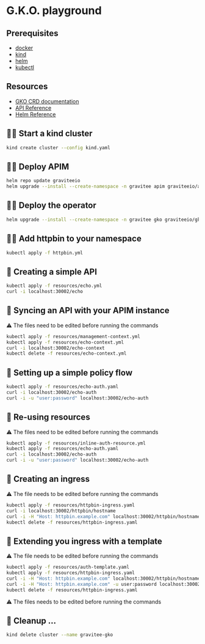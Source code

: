 # G.K.O. playground

## Prerequisites
 
  - [docker](https://docs.docker.com/engine/install/)
  - [kind](https://kind.sigs.k8s.io/docs/user/quick-start/)
  - [helm](https://helm.sh/docs/intro/install/)
  - [kubectl](https://kubernetes.io/docs/tasks/tools/)

## Resources

  - [GKO CRD documentation](https://documentation.gravitee.io/apim/guides/gravitee-kubernetes-operator/custom-resource-definitions)
  - [API Reference](https://github.com/gravitee-io/gravitee-kubernetes-operator/blob/alpha/docs/api/reference.md)
  - [Helm Reference](https://github.com/gravitee-io/gravitee-kubernetes-operator/blob/alpha/helm/gko/README.md)

## 👷‍♀️ Start a kind cluster

```sh
kind create cluster --config kind.yaml
```

## 👷‍♀️ Deploy APIM

```sh
helm repo update graviteeio
helm upgrade --install --create-namespace -n gravitee apim graviteeio/apim -f values.yaml
```

## 👷‍♀️ Deploy the operator

```sh
helm upgrade --install --create-namespace -n gravitee gko graviteeio/gko --set manager.logs.json=false
```

## 👷‍♀️ Add httpbin to your namespace

```sh
kubectl apply -f httpbin.yml
```

## 🧪 Creating a simple API

```sh
kubectl apply -f resources/echo.yml
curl -i localhost:30002/echo
```

## 🧪 Syncing an API with your APIM instance

⚠️ The files need to be edited before running the commands

```sh
kubectl apply -f resources/management-context.yml
kubectl apply -f resources/echo-context.yml
curl -i localhost:30002/echo-context
kubectl delete -f resources/echo-context.yml
```

## 🧪 Setting up a simple policy flow

```sh
kubectl apply -f resources/echo-auth.yaml
curl -i localhost:30002/echo-auth 
curl -i -u "user:password" localhost:30002/echo-auth
```

## 🧪 Re-using resources

⚠️ The files need to be edited before running the commands

```sh
kubectl apply -f resources/inline-auth-resource.yml
kubectl apply -f resources/echo-auth.yaml
curl -i localhost:30002/echo-auth 
curl -i -u "user:password" localhost:30002/echo-auth
```

## 🧪 Creating an ingress

⚠️ The file needs to be edited before running the commands

```sh
kubectl apply -f resources/httpbin-ingress.yaml
curl -i localhost:30002/httpbin/hostname
curl -i -H "Host: httpbin.example.com" localhost:30002/httpbin/hostname
kubectl delete -f resources/httpbin-ingress.yaml
```

## 🧪 Extending you ingress with a template

⚠️ The file needs to be edited before running the commands

```sh
kubectl apply -f resources/auth-template.yaml 
kubectl apply -f resources/httpbin-ingress.yaml
curl -i -H "Host: httpbin.example.com" localhost:30002/httpbin/hostname
curl -i -H "Host: httpbin.example.com" -u user:password localhost:30002/httpbin/hostname
kubectl delete -f resources/httpbin-ingress.yaml
```

⚠️ The files needs to be edited before running the commands

## 🧹 Cleanup ...

```sh
kind delete cluster --name gravitee-gko
```
